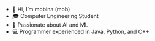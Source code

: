 - 👋 Hi, I’m mobina (mob)
- 🎓 Computer Engineering Student
- 🤖 Passionate about AI and ML
- 💻 Programmer experienced in Java, Python, and C++



<!---
mobinaahmari/mobinaahmari is a ✨ special ✨ repository because its `README.md` (this file) appears on your GitHub profile.
You can click the Preview link to take a look at your changes.
--->

